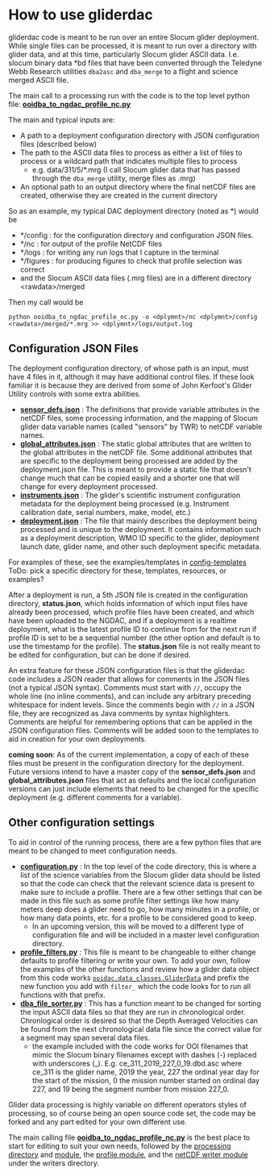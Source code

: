 # How to use gliderdac

gliderdac code is meant to be run over an entire Slocum glider deployment. While single files can be processed, it is meant to run over a directory with glider data, and at this time, particularly Slocum glider ASCII data. I.e. slocum binary data \*bd files that have been converted through the Teledyne Webb Research utilities `dba2asc` and `dba_merge` to a flight and science merged ASCII file.

The main call to a processing run with the code is to the top level python file: [__ooidba_to_ngdac_profile_nc.py__](https://github.com/s-pearce/gliderdac/blob/master/ooidba_to_ngdac_profile_nc.py)

The main and typical inputs are:
* A path to a deployment configuration directory with JSON configuration files (described below)
* The path to the ASCII data files to process as either a list of files to process or a wildcard path that indicates multiple files to process 
    * e.g. data/311/5/*.mrg (I call Slocum glider data that has passed through the `dba_merge` utility, merge files as .mrg)
* An optional path to an output directory where the final netCDF files are created, otherwise they are created in the current directory

So as an example, my typical DAC deployment directory (noted as *) would be
- */config : for the configuration directory and configuration JSON files.
- */nc : for output of the profile NetCDF files
- */logs : for writing any run logs that I capture in the terminal
- */figures : for producing figures to check that profile selection was correct
- and the Slocum ASCII data files (.mrg files) are in a different directory
\<rawdata\>/merged

Then my call would be

```python ooidba_to_ngdac_profile_nc.py -o <dplymnt>/nc <dplymnt>/config <rawdata>/merged/*.mrg >> <dplymnt>/logs/output.log```


## Configuration JSON Files
The deployment configuration directory, of whose path is an input, must have 4 files in it, although it may have additional control files.
If these look familiar it is because they are derived from some of John Kerfoot's Glider Utility controls with some extra abilities.
* [__sensor_defs.json__](https://github.com/s-pearce/gliderdac/blob/master/config-templates/sensor_defs.json) : The definitions that provide variable attributes in the netCDF files, some processing information, and the mapping of Slocum glider data variable names (called "sensors" by TWR) to netCDF variable names.
* [__global_attributes.json__](https://github.com/s-pearce/gliderdac/blob/master/config-templates/global_attributes.json) : The static global attributes that are written to the global attributes in the netCDF file.  Some additional attributes that are specific to the deployment being processed are added by the deployment.json file.  This is meant to provide a static file that doesn't change much that can be copied easily and a shorter one that will change for every deployment processed.
* [__instruments.json__](https://github.com/s-pearce/gliderdac/blob/master/config-templates/instruments.json) : The glider's scientific instrument configuration metadata for the deployment being processed (e.g. Instrument calibration date, serial numbers, make, model, etc.)
* [__deployment.json__](https://github.com/s-pearce/gliderdac/blob/master/config-templates/deployment.json) :  The file that mainly describes the deployment being processed and is unique to the deployment.  It contains information such as a deployment description, WMO ID specific to the glider, deployment launch date, glider name, and other such deployment specific metadata.

For examples of these, see the examples/templates in [config-templates](https://github.com/s-pearce/gliderdac/tree/master/config-templates)
 ToDo: pick a specific directory for these, templates, resources, or examples?

After a deployment is run, a 5th JSON file is created in the configuration directory, __status.json__, which holds information of which input files have already been processed, which profile files have been created, and which have been uploaded to the NGDAC, and if a deployment is a realtime deployment, what is the latest profile ID to continue from for the next run if profile ID is set to be a sequential number (the other option and default is to use the timestamp for the profile).  The __status.json__ file is not really meant to be edited for configuration, but can be done if desired.

An extra feature for these JSON configuration files is that the gliderdac code includes a JSON reader that allows for comments in the JSON files (not a typical JSON syntax). Comments must start with `//`, occupy the whole line (no inline comments), and can include any arbitrary preceding whitespace for indent levels. Since the comments begin with `//` in a JSON file, they are recognized as Java comments by syntax highlighters.
Comments are helpful for remembering options that can be applied in the JSON configuration files. Comments will be added soon to the templates to aid in creation for your own deployments.

__coming soon__: 
As of the current implementation, a copy of each of these files must be present in the configuration directory for the deployment.  Future versions intend to have a master copy of the __sensor_defs.json__ and __global_attributes.json__ files that act as defaults and the local configuration versions can just include elements that need to be changed for the specific deployment (e.g. different comments for a variable).


## Other configuration settings
To aid in control of the running process, there are a few python files that are meant to be changed to meet configuration needs.
* [__configuration.py__](https://github.com/s-pearce/gliderdac/blob/master/configuration.py) : In the top level of the code directory, this is where a list of the science variables from the Slocum glider data should be listed so that the code can check that the relevant science data is present to make sure to include a profile. There are a few other settings that can be made in this file such as some profile filter settings like how many meters deep does a glider need to go, how many minutes in a profile, or how many data points, etc. for a profile to be considered good to keep.
    * In an upcoming version, this will be moved to a different type of configuration file and will be included in a master level configuration directory.
* [__profile_filters.py__](https://github.com/s-pearce/gliderdac/blob/master/profile_filters.py) : This file is meant to be changeable to either change defaults to profile filtering or write your own. To add your own, follow the examples of the other functions and review how a glider data object from this code works [`ooidac.data_classes.GliderData`](https://github.com/s-pearce/gliderdac/blob/master/ooidac/data_classes.py#L15) and prefix the new function you add with `filter_` which the code looks for to run all functions with that prefix.
* [__dba_file_sorter.py__](https://github.com/s-pearce/gliderdac/blob/master/dba_file_sorter.py) : This has a function meant to be changed for sorting the input ASCII data files so that they are run in chronological order.  Chronlogical order is desired so that the Depth Averaged Velocities can be found from the next chronological data file since the correct value for a segment may span several data files.
    * the example included with the code works for OOI filenames that mimic the Slocum binary filenames except with dashes (-) replaced with underscores (_). E.g. ce_311_2019_227_0_19.dbd.asc where ce_311 is the glider name, 2019 the year, 227 the ordinal year day for the start of the mission, 0 the mission number started on ordinal day 227, and 19 being the segment number from mission 227_0.

Glider data processing is highly variable on different operators styles of processing, so of course being an open source code set, the code may be forked and any part edited for your own different use.

The main calling file [__ooidba_to_ngdac_profile_nc.py__](https://github.com/s-pearce/gliderdac/blob/master/ooidba_to_ngdac_profile_nc.py) is the best place to start for editing to suit your own needs, followed by the [processing directory](https://github.com/s-pearce/gliderdac/tree/master/ooidac/processing_dir) and [module](https://github.com/s-pearce/gliderdac/blob/master/ooidac/processing.py), the [profile module](https://github.com/s-pearce/gliderdac/blob/master/ooidac/profiles.py), and the [netCDF writer module](https://github.com/s-pearce/gliderdac/blob/master/ooidac/writers/netCDFwriter.py) under the writers directory.



